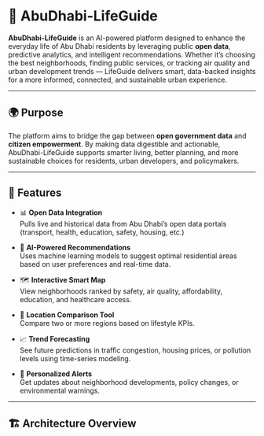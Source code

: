 # 🧠 AbuDhabi-LifeGuide

**AbuDhabi-LifeGuide** is an AI-powered platform designed to enhance the everyday life of Abu Dhabi residents by leveraging public **open data**, predictive analytics, and intelligent recommendations. Whether it’s choosing the best neighborhoods, finding public services, or tracking air quality and urban development trends — LifeGuide delivers smart, data-backed insights for a more informed, connected, and sustainable urban experience.

---

## 🌍 Purpose

The platform aims to bridge the gap between **open government data** and **citizen empowerment**. By making data digestible and actionable, AbuDhabi-LifeGuide supports smarter living, better planning, and more sustainable choices for residents, urban developers, and policymakers.

---

## 🚀 Features

- 📊 **Open Data Integration**  
  Pulls live and historical data from Abu Dhabi’s open data portals (transport, health, education, safety, housing, etc.)

- 🧠 **AI-Powered Recommendations**  
  Uses machine learning models to suggest optimal residential areas based on user preferences and real-time data.

- 🗺️ **Interactive Smart Map**  
  View neighborhoods ranked by safety, air quality, affordability, education, and healthcare access.

- 📍 **Location Comparison Tool**  
  Compare two or more regions based on lifestyle KPIs.

- 📈 **Trend Forecasting**  
  See future predictions in traffic congestion, housing prices, or pollution levels using time-series modeling.

- 🔔 **Personalized Alerts**  
  Get updates about neighborhood developments, policy changes, or environmental warnings.

---

## 🏗️ Architecture Overview

